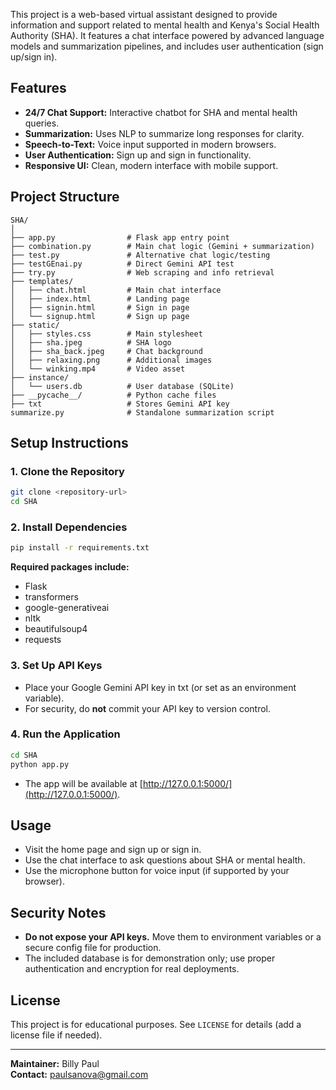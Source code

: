 This project is a web-based virtual assistant designed to provide information and support related to mental health and Kenya's Social Health Authority (SHA). It features a chat interface powered by advanced language models and summarization pipelines, and includes user authentication (sign up/sign in).

## Features

- **24/7 Chat Support:** Interactive chatbot for SHA and mental health queries.
- **Summarization:** Uses NLP to summarize long responses for clarity.
- **Speech-to-Text:** Voice input supported in modern browsers.
- **User Authentication:** Sign up and sign in functionality.
- **Responsive UI:** Clean, modern interface with mobile support.

## Project Structure

```
SHA/
│
├── app.py                # Flask app entry point
├── combination.py        # Main chat logic (Gemini + summarization)
├── test.py               # Alternative chat logic/testing
├── testGEnai.py          # Direct Gemini API test
├── try.py                # Web scraping and info retrieval
├── templates/
│   ├── chat.html         # Main chat interface
│   ├── index.html        # Landing page
│   ├── signin.html       # Sign in page
│   └── signup.html       # Sign up page
├── static/
│   ├── styles.css        # Main stylesheet
│   ├── sha.jpeg          # SHA logo
│   ├── sha_back.jpeg     # Chat background
│   ├── relaxing.png      # Additional images
│   └── winking.mp4       # Video asset
├── instance/
│   └── users.db          # User database (SQLite)
├── __pycache__/          # Python cache files
├── txt                   # Stores Gemini API key
summarize.py              # Standalone summarization script
```

## Setup Instructions

### 1. Clone the Repository

```sh
git clone <repository-url>
cd SHA
```

### 2. Install Dependencies

```sh
pip install -r requirements.txt
```

**Required packages include:**
- Flask
- transformers
- google-generativeai
- nltk
- beautifulsoup4
- requests

### 3. Set Up API Keys

- Place your Google Gemini API key in txt (or set as an environment variable).
- For security, do **not** commit your API key to version control.

### 4. Run the Application

```sh
cd SHA
python app.py
```

- The app will be available at [http://127.0.0.1:5000/](http://127.0.0.1:5000/).

## Usage

- Visit the home page and sign up or sign in.
- Use the chat interface to ask questions about SHA or mental health.
- Use the microphone button for voice input (if supported by your browser).

## Security Notes

- **Do not expose your API keys.** Move them to environment variables or a secure config file for production.
- The included database is for demonstration only; use proper authentication and encryption for real deployments.

## License

This project is for educational purposes. See `LICENSE` for details (add a license file if needed).

---

**Maintainer:** Billy Paul  
**Contact:** paulsanova@gmail.com
